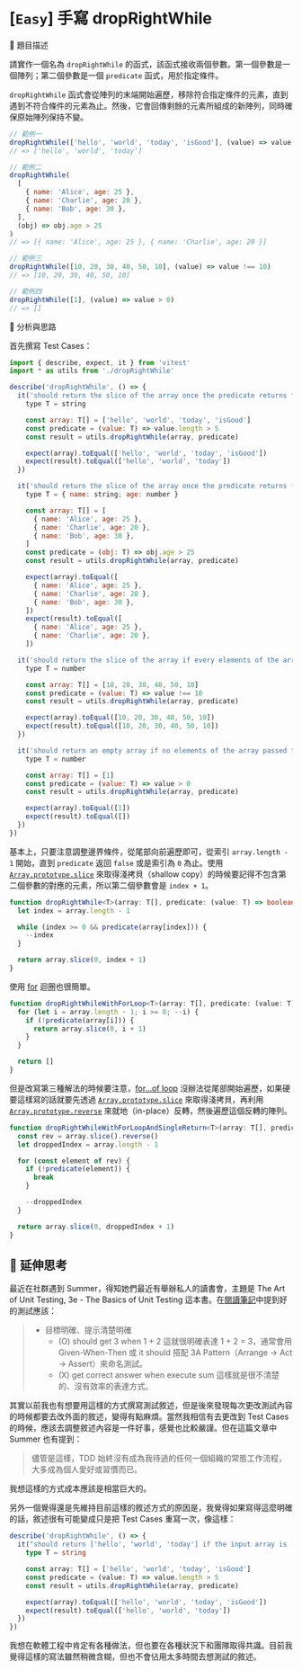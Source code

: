 # [`Easy`] 手寫 dropRightWhile

🔸 題目描述

請實作一個名為 `dropRightWhile` 的函式，該函式接收兩個參數。第一個參數是一個陣列；第二個參數是一個 `predicate` 函式，用於指定條件。

`dropRightWhile` 函式會從陣列的末端開始遍歷，移除符合指定條件的元素，直到遇到不符合條件的元素為止。然後，它會回傳剩餘的元素所組成的新陣列，同時確保原始陣列保持不變。

```javascript
// 範例一
dropRightWhile(['hello', 'world', 'today', 'isGood'], (value) => value.length > 5)
// => ['hello', 'world', 'today']

// 範例二
dropRightWhile(
  [
    { name: 'Alice', age: 25 },
    { name: 'Charlie', age: 20 },
    { name: 'Bob', age: 30 },
  ],
  (obj) => obj.age > 25
)
// => [{ name: 'Alice', age: 25 }, { name: 'Charlie', age: 20 }]

// 範例三
dropRightWhile([10, 20, 30, 40, 50, 10], (value) => value !== 10)
// => [10, 20, 30, 40, 50, 10]

// 範例四
dropRightWhile([1], (value) => value > 0)
// => []
```

💭 分析與思路

首先撰寫 Test Cases：

```javascript
import { describe, expect, it } from 'vitest'
import * as utils from './dropRightWhile'

describe('dropRightWhile', () => {
  it('should return the slice of the array once the predicate returns false from the right', () => {
    type T = string

    const array: T[] = ['hello', 'world', 'today', 'isGood']
    const predicate = (value: T) => value.length > 5
    const result = utils.dropRightWhile(array, predicate)

    expect(array).toEqual(['hello', 'world', 'today', 'isGood'])
    expect(result).toEqual(['hello', 'world', 'today'])
  })

  it('should return the slice of the array once the predicate returns false from the right', () => {
    type T = { name: string; age: number }

    const array: T[] = [
      { name: 'Alice', age: 25 },
      { name: 'Charlie', age: 20 },
      { name: 'Bob', age: 30 },
    ]
    const predicate = (obj: T) => obj.age > 25
    const result = utils.dropRightWhile(array, predicate)

    expect(array).toEqual([
      { name: 'Alice', age: 25 },
      { name: 'Charlie', age: 20 },
      { name: 'Bob', age: 30 },
    ])
    expect(result).toEqual([
      { name: 'Alice', age: 25 },
      { name: 'Charlie', age: 20 },
    ])

  it('should return the slice of the array if every elements of the array passes the predicate', () => {
    type T = number

    const array: T[] = [10, 20, 30, 40, 50, 10]
    const predicate = (value: T) => value !== 10
    const result = utils.dropRightWhile(array, predicate)

    expect(array).toEqual([10, 20, 30, 40, 50, 10])
    expect(result).toEqual([10, 20, 30, 40, 50, 10])
  })

  it('should return an empty array if no elements of the array passed the predicate', () => {
    type T = number

    const array: T[] = [1]
    const predicate = (value: T) => value > 0
    const result = utils.dropRightWhile(array, predicate)

    expect(array).toEqual([1])
    expect(result).toEqual([])
  })
})

```

基本上，只要注意調整邊界條件，從尾部向前遍歷即可，從索引 `array.length - 1` 開始，直到 `predicate` 返回 `false` 或是索引為 `0` 為止。使用 [`Array.prototype.slice`](https://developer.mozilla.org/en-US/docs/Web/JavaScript/Reference/Global_Objects/Array/slice) 來取得淺拷貝（shallow copy）的時候要記得不包含第二個參數的對應的元素，所以第二個參數會是 `index + 1`。

```typescript
function dropRightWhile<T>(array: T[], predicate: (value: T) => boolean) {
  let index = array.length - 1

  while (index >= 0 && predicate(array[index])) {
    --index
  }

  return array.slice(0, index + 1)
}
```

使用 [for](https://developer.mozilla.org/en-US/docs/Web/JavaScript/Reference/Statements/for) 迴圈也很簡單。

```typescript
function dropRightWhileWithForLoop<T>(array: T[], predicate: (value: T) => boolean) {
  for (let i = array.length - 1; i >= 0; --i) {
    if (!predicate(array[i])) {
      return array.slice(0, i + 1)
    }
  }

  return []
}
```

但是改寫第三種解法的時候要注意，[for...of loop](https://developer.mozilla.org/en-US/docs/Web/JavaScript/Reference/Statements/for...of) 沒辦法從尾部開始遍歷，如果硬要這樣寫的話就要先透過 [`Array.prototype.slice`](https://developer.mozilla.org/en-US/docs/Web/JavaScript/Reference/Global_Objects/Array/slice) 來取得淺拷貝，再利用 [`Array.prototype.reverse`](https://developer.mozilla.org/en-US/docs/Web/JavaScript/Reference/Global_Objects/Array/reverse) 來就地（in-place）反轉，然後遍歷這個反轉的陣列。

```typescript
function dropRightWhileWithForLoopAndSingleReturn<T>(array: T[], predicate: (value: T) => boolean) {
  const rev = array.slice().reverse()
  let droppedIndex = array.length - 1

  for (const element of rev) {
    if (!predicate(element)) {
      break
    }

    --droppedIndex
  }

  return array.slice(0, droppedIndex + 1)
}
```

## 💫 延伸思考

最近在社群遇到 Summer，得知她們最近有舉辦私人的讀書會，主題是 The Art of Unit Testing, 3e - The Basics of Unit Testing 這本書。在[閱讀筆記](https://www.cythilya.tw/2024/03/28/the-basics-of-unit-testing/)中提到好的測試應該：

> - 目標明確、提示清楚明確
>   - (O) should get 3 when 1 + 2 這就很明確表達 1 + 2 = 3，通常會用 Given-When-Then 或 it should 搭配 3A Pattern（Arrange → Act → Assert）來命名測試。
>   - (X) get correct answer when execute sum 這樣就是很不清楚的、沒有效率的表達方式。

其實以前我也有想要用這樣的方式撰寫測試敘述，但是後來發現每次更改測試內容的時候都要去改外面的敘述，變得有點麻煩。當然我相信有去更改到 Test Cases 的時候，應該去調整敘述內容是一件好事，感覺也比較嚴謹。但在這篇文章中 Summer 也有提到：

> 儘管是這樣，TDD 始終沒有成為我待過的任何一個組織的常態工作流程，大多成為個人愛好或習慣而已。

我想這樣的方式成本應該是相當巨大的。

另外一個覺得還是先維持目前這樣的敘述方式的原因是，我覺得如果寫得這麼明確的話，敘述很有可能變成只是把 Test Cases 重寫一次，像這樣：

```typescript
describe('dropRightWhile', () => {
  it("should return ['hello', 'world', 'today'] if the input array is ['hello', 'world', 'today', 'isGood'] and the input array should not be changed", () => {
    type T = string

    const array: T[] = ['hello', 'world', 'today', 'isGood']
    const predicate = (value: T) => value.length > 5
    const result = utils.dropRightWhile(array, predicate)

    expect(array).toEqual(['hello', 'world', 'today', 'isGood'])
    expect(result).toEqual(['hello', 'world', 'today'])
  })
})
```

我想在軟體工程中肯定有各種做法，但也要在各種狀況下和團隊取得共識。目前我覺得這樣的寫法雖然稍微含糊，但也不會佔用太多時間去想測試的敘述。
